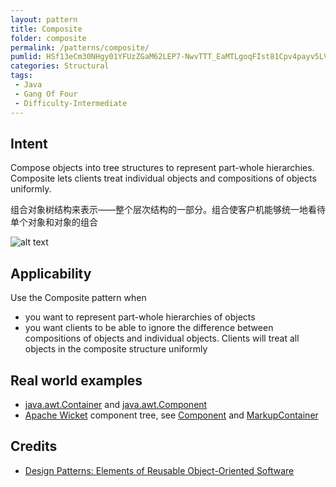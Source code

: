 ```yaml
---
layout: pattern
title: Composite
folder: composite
permalink: /patterns/composite/
pumlid: HSf13eCm30NHgy01YFUzZGaM62LEP7-NwvTTT_EaMTLgoqFIst81Cpv4payv5LVk6U9r6CHGwkYaBHy6EztyvUsGqDEsoO2u1NMED-WTvmY5aA3-LT9xcTdR3m00
categories: Structural
tags:
 - Java
 - Gang Of Four
 - Difficulty-Intermediate
---
```


## Intent
Compose objects into tree structures to represent part-whole
hierarchies. Composite lets clients treat individual objects and compositions
of objects uniformly.

组合对象树结构来表示——整个层次结构的一部分。组合使客户机能够统一地看待单个对象和对象的组合

![alt text](./etc/composite_1.png "Composite")

## Applicability
Use the Composite pattern when

* you want to represent part-whole hierarchies of objects
* you want clients to be able to ignore the difference between compositions of objects and individual objects. Clients will treat all objects in the composite structure uniformly

## Real world examples

* [java.awt.Container](http://docs.oracle.com/javase/8/docs/api/java/awt/Container.html) and [java.awt.Component](http://docs.oracle.com/javase/8/docs/api/java/awt/Component.html)
* [Apache Wicket](https://github.com/apache/wicket) component tree, see [Component](https://github.com/apache/wicket/blob/91e154702ab1ff3481ef6cbb04c6044814b7e130/wicket-core/src/main/java/org/apache/wicket/Component.java) and [MarkupContainer](https://github.com/apache/wicket/blob/b60ec64d0b50a611a9549809c9ab216f0ffa3ae3/wicket-core/src/main/java/org/apache/wicket/MarkupContainer.java)

## Credits

* [Design Patterns: Elements of Reusable Object-Oriented Software](http://www.amazon.com/Design-Patterns-Elements-Reusable-Object-Oriented/dp/0201633612)
